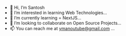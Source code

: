 - 👋 Hi, I’m Santosh
- 👀 I’m interested in learning Web Technologies...
- 🌱 I’m currently learning = NextJS...
- 💞️ I’m looking to collaborate on Open Source Projects...
- 📫 You can reach me at ymanoutube@gmail.com ...

<!---
santoshyadav-29/santoshyadav-29 is a ✨ special ✨ repository because its `README.md` (this file) appears on your GitHub profile.
You can click the Preview link to take a look at your changes.
--->
